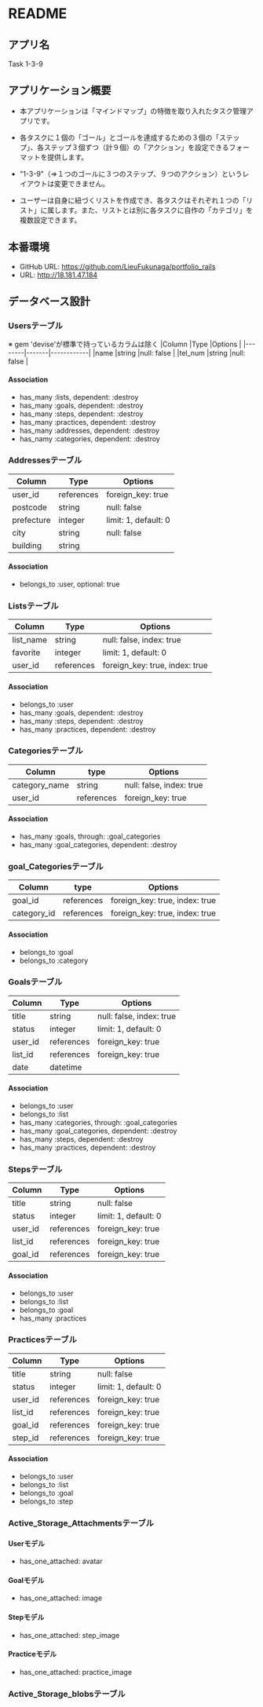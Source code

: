 # README

## アプリ名
Task 1-3-9

## アプリケーション概要
- 本アプリケーションは「マインドマップ」の特徴を取り入れたタスク管理アプリです。

- 各タスクに１個の「ゴール」とゴールを達成するための３個の「ステップ」、各ステップ３個ずつ（計９個）の「アクション」を設定できるフォーマットを提供します。

- "1-3-9"（=>１つのゴールに３つのステップ、９つのアクション）というレイアウトは変更できません。

- ユーザーは自身に紐づくリストを作成でき、各タスクはそれぞれ１つの「リスト」に属します。また、リストとは別に各タスクに自作の「カテゴリ」を複数設定できます。


## 本番環境
- GitHub URL: https://github.com/LieuFukunaga/portfolio_rails
- URL: http://18.181.47.184


## データベース設計

### Usersテーブル
※ gem 'devise'が標準で持っているカラムは除く
|Column  |Type   |Options     |
|--------|-------|------------|
|name    |string |null: false |
|tel_num |string |null: false |

#### Association
- has_many :lists, dependent: :destroy
- has_many :goals, dependent: :destroy
- has_many :steps, dependent: :destroy
- has_many :practices, dependent: :destroy
- has_many :addresses, dependent: :destroy
- has_namy :categories, dependent: :destroy


### Addressesテーブル
|Column     |Type       |Options              |
|-----------|-----------|---------------------|
|user_id    |references |foreign_key: true    |
|postcode   |string     |null: false          |
|prefecture |integer    |limit: 1, default: 0 |
|city       |string     |null: false          |
|building   |string     |

#### Association
- belongs_to :user, optional: true


### Listsテーブル
|Column       |Type       |Options                        |
|-------------|-----------|-------------------------------|
|list_name    |string     |null: false, index: true       |
|favorite     |integer    |limit: 1, default: 0           |
|user_id      |references |foreign_key: true, index: true |

#### Association
- belongs_to :user
- has_many :goals, dependent: :destroy
- has_many :steps, dependent: :destroy
- has_many :practices, dependent: :destroy


### Categoriesテーブル
|Column          |type       |Options                  |
|----------------|-----------|-------------------------|
|category_name   |string     |null: false, index: true |
|user_id         |references |foreign_key: true        |

#### Association
- has_many :goals, through: :goal_categories
- has_many :goal_categories, dependent: :destroy


### goal_Categoriesテーブル
|Column      |type       |Options                        |
|------------|-----------|-------------------------------|
|goal_id     |references |foreign_key: true, index: true |
|category_id |references |foreign_key: true, index: true |

#### Association
- belongs_to :goal
- belongs_to :category


### Goalsテーブル
|Column  |Type       |Options                 |
|--------|-----------|------------------------|
|title   |string     |null: false, index: true|
|status  |integer    |limit: 1, default: 0    |
|user_id |references |foreign_key: true       |
|list_id |references |foreign_key: true       |
|date    |datetime   |

#### Association
- belongs_to :user
- belongs_to :list
- has_many :categories, through: :goal_categories
- has_many :goal_categories, dependent: :destroy
- has_many :steps, dependent: :destroy
- has_many :practices, dependent: :destroy


### Stepsテーブル
|Column  |Type       |Options              |
|--------|-----------|---------------------|
|title   |string     |null: false          |
|status  |integer    |limit: 1, default: 0 |
|user_id |references |foreign_key: true    |
|list_id |references |foreign_key: true    |
|goal_id |references |foreign_key: true    |

#### Association
- belongs_to :user
- belongs_to :list
- belongs_to :goal
- has_many :practices

### Practicesテーブル
|Column  |Type       |Options              |
|--------|-----------|---------------------|
|title   |string     |null: false          |
|status  |integer    |limit: 1, default: 0 |
|user_id |references |foreign_key: true    |
|list_id |references |foreign_key: true    |
|goal_id |references |foreign_key: true    |
|step_id |references |foreign_key: true    |

#### Association
- belongs_to :user
- belongs_to :list
- belongs_to :goal
- belongs_to :step

### Active_Storage_Attachmentsテーブル
#### Userモデル
- has_one_attached: avatar
#### Goalモデル
- has_one_attached: image
#### Stepモデル
- has_one_attached: step_image
#### Practiceモデル
- has_one_attached: practice_image

### Active_Storage_blobsテーブル